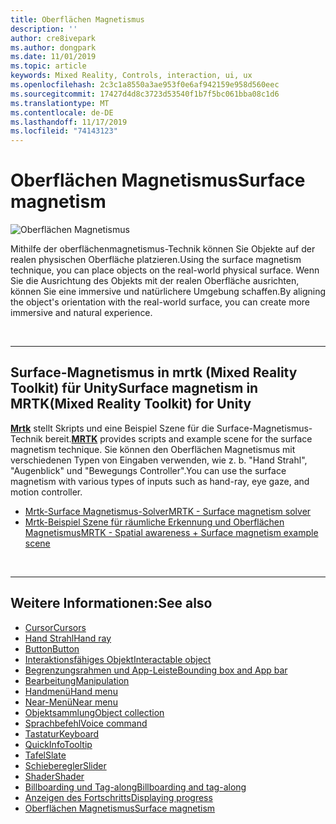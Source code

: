 ```yaml
---
title: Oberflächen Magnetismus
description: ''
author: cre8ivepark
ms.author: dongpark
ms.date: 11/01/2019
ms.topic: article
keywords: Mixed Reality, Controls, interaction, ui, ux
ms.openlocfilehash: 2c3c1a8550a3ae953f0e6af942159e958d560eec
ms.sourcegitcommit: 17427d4d8c3723d53540f1b7f5bc061bba08c1d6
ms.translationtype: MT
ms.contentlocale: de-DE
ms.lasthandoff: 11/17/2019
ms.locfileid: "74143123"
---
```

# <a name="surface-magnetism"></a><span data-ttu-id="65320-103">Oberflächen Magnetismus</span><span class="sxs-lookup"><span data-stu-id="65320-103">Surface magnetism</span></span>

![Oberflächen Magnetismus](images/UX/MRTK_SurfaceMagnetism.gif)

<span data-ttu-id="65320-105">Mithilfe der oberflächenmagnetismus-Technik können Sie Objekte auf der realen physischen Oberfläche platzieren.</span><span class="sxs-lookup"><span data-stu-id="65320-105">Using the surface magnetism technique, you can place objects on the real-world physical surface.</span></span> <span data-ttu-id="65320-106">Wenn Sie die Ausrichtung des Objekts mit der realen Oberfläche ausrichten, können Sie eine immersive und natürlichere Umgebung schaffen.</span><span class="sxs-lookup"><span data-stu-id="65320-106">By aligning the object's orientation with the real-world surface, you can create more immersive and natural experience.</span></span>

<br>

---

## <a name="surface-magnetism-in-mrtkmixed-reality-toolkit-for-unity"></a><span data-ttu-id="65320-107">Surface-Magnetismus in mrtk (Mixed Reality Toolkit) für Unity</span><span class="sxs-lookup"><span data-stu-id="65320-107">Surface magnetism in MRTK(Mixed Reality Toolkit) for Unity</span></span>
<span data-ttu-id="65320-108">**[Mrtk](https://github.com/Microsoft/MixedRealityToolkit-Unity)** stellt Skripts und eine Beispiel Szene für die Surface-Magnetismus-Technik bereit.</span><span class="sxs-lookup"><span data-stu-id="65320-108">**[MRTK](https://github.com/Microsoft/MixedRealityToolkit-Unity)** provides scripts and example scene for the surface magnetism technique.</span></span> <span data-ttu-id="65320-109">Sie können den Oberflächen Magnetismus mit verschiedenen Typen von Eingaben verwenden, wie z. b. "Hand Strahl", "Augenblick" und "Bewegungs Controller".</span><span class="sxs-lookup"><span data-stu-id="65320-109">You can use the surface magnetism with various types of inputs such as hand-ray, eye gaze, and motion controller.</span></span>

* [<span data-ttu-id="65320-110">Mrtk-Surface Magnetismus-Solver</span><span class="sxs-lookup"><span data-stu-id="65320-110">MRTK - Surface magnetism solver</span></span>](https://microsoft.github.io/MixedRealityToolkit-Unity/Documentation/README_Solver.html#surfacemagnetism)
* [<span data-ttu-id="65320-111">Mrtk-Beispiel Szene für räumliche Erkennung und Oberflächen Magnetismus</span><span class="sxs-lookup"><span data-stu-id="65320-111">MRTK - Spatial awareness + Surface magnetism example scene</span></span>](https://github.com/microsoft/MixedRealityToolkit-Unity/blob/mrtk_development/Assets/MixedRealityToolkit.Examples/Demos/Solvers/Scenes/SurfaceMagnetismSpatialAwarenessExample.unity)


<br>

---

## <a name="see-also"></a><span data-ttu-id="65320-112">Weitere Informationen:</span><span class="sxs-lookup"><span data-stu-id="65320-112">See also</span></span>

* [<span data-ttu-id="65320-113">Cursor</span><span class="sxs-lookup"><span data-stu-id="65320-113">Cursors</span></span>](cursors.md)
* [<span data-ttu-id="65320-114">Hand Strahl</span><span class="sxs-lookup"><span data-stu-id="65320-114">Hand ray</span></span>](point-and-commit.md)
* [<span data-ttu-id="65320-115">Button</span><span class="sxs-lookup"><span data-stu-id="65320-115">Button</span></span>](button.md)
* [<span data-ttu-id="65320-116">Interaktionsfähiges Objekt</span><span class="sxs-lookup"><span data-stu-id="65320-116">Interactable object</span></span>](interactable-object.md)
* [<span data-ttu-id="65320-117">Begrenzungsrahmen und App-Leiste</span><span class="sxs-lookup"><span data-stu-id="65320-117">Bounding box and App bar</span></span>](app-bar-and-bounding-box.md)
* [<span data-ttu-id="65320-118">Bearbeitung</span><span class="sxs-lookup"><span data-stu-id="65320-118">Manipulation</span></span>](direct-manipulation.md)
* [<span data-ttu-id="65320-119">Handmenü</span><span class="sxs-lookup"><span data-stu-id="65320-119">Hand menu</span></span>](hand-menu.md)
* [<span data-ttu-id="65320-120">Near-Menü</span><span class="sxs-lookup"><span data-stu-id="65320-120">Near menu</span></span>](near-menu.md)
* [<span data-ttu-id="65320-121">Objektsammlung</span><span class="sxs-lookup"><span data-stu-id="65320-121">Object collection</span></span>](object-collection.md)
* [<span data-ttu-id="65320-122">Sprachbefehl</span><span class="sxs-lookup"><span data-stu-id="65320-122">Voice command</span></span>](voice-input.md)
* [<span data-ttu-id="65320-123">Tastatur</span><span class="sxs-lookup"><span data-stu-id="65320-123">Keyboard</span></span>](keyboard.md)
* [<span data-ttu-id="65320-124">QuickInfo</span><span class="sxs-lookup"><span data-stu-id="65320-124">Tooltip</span></span>](tooltip.md)
* [<span data-ttu-id="65320-125">Tafel</span><span class="sxs-lookup"><span data-stu-id="65320-125">Slate</span></span>](slate.md)
* [<span data-ttu-id="65320-126">Schieberegler</span><span class="sxs-lookup"><span data-stu-id="65320-126">Slider</span></span>](slider.md)
* [<span data-ttu-id="65320-127">Shader</span><span class="sxs-lookup"><span data-stu-id="65320-127">Shader</span></span>](shader.md)
* [<span data-ttu-id="65320-128">Billboarding und Tag-along</span><span class="sxs-lookup"><span data-stu-id="65320-128">Billboarding and tag-along</span></span>](billboarding-and-tag-along.md)
* [<span data-ttu-id="65320-129">Anzeigen des Fortschritts</span><span class="sxs-lookup"><span data-stu-id="65320-129">Displaying progress</span></span>](progress.md)
* [<span data-ttu-id="65320-130">Oberflächen Magnetismus</span><span class="sxs-lookup"><span data-stu-id="65320-130">Surface magnetism</span></span>](surface-magnetism.md)
